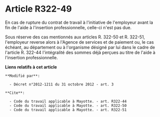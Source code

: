 # Article R322-49

En cas de rupture du contrat de travail à l'initiative de l'employeur avant la fin de l'aide à l'insertion professionnelle,
celle-ci n'est pas due. 

Sous réserve des cas mentionnés aux articles R. 322-50 et R. 322-51, l'employeur reverse alors à l'Agence de services et de
paiement ou, le cas échéant, au département ou à l'organisme désigné par lui dans le cadre de l'article R. 322-44
l'intégralité des sommes déjà perçues au titre de l'aide à l'insertion professionnelle.

**Liens relatifs à cet article**

	**Modifié par**:

	  - Décret n°2012-1211 du 31 octobre 2012 - art. 3

	**Cite**:

	  - Code du travail applicable à Mayotte. - art. R322-44
	  - Code du travail applicable à Mayotte. - art. R322-50
	  - Code du travail applicable à Mayotte. - art. R322-51
